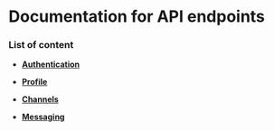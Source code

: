 # Documentation for API endpoints

### List of content 

* **[Authentication](https://github.com/meanwise-eng/meanwise-server/blob/master/docs/auth.md)**

* **[Profile](https://github.com/meanwise-eng/meanwise-server/blob/master/docs/profile.md)**

* **[Channels](https://github.com/meanwise-eng/meanwise-server/blob/master/docs/channels.md)**

* **[Messaging](https://github.com/meanwise-eng/meanwise-server/blob/master/docs/messaging.md)**